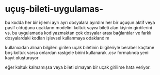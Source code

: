 # uçuş-bileti-uygulamas-

bu kodda her bir işlemi ayrı ayrı dosyalara ayırdım 
her bir uçuşun aktif veya pasif olduğunu uçakların modelini koltuk sayısı bileti alan kişinin girdilerini vs. 
bu uygulamada kod yazmaktan çok dosyalar arası bağlantılar ve farklı dosyalardaki kodları işlevsel kullanmaya odaklandım



kullanıcıdan alınan bilgileri girilen uçak biletinin bilgileriyle beraber kaçtane boş koltuk varsa onlardan rastgele birini
kullanarak .csv formatında yeni kayıt oluşturuyor

eğer koltuk kalmamışsa veya bileti olmayan bir uçak girilirse hata veriyor.
